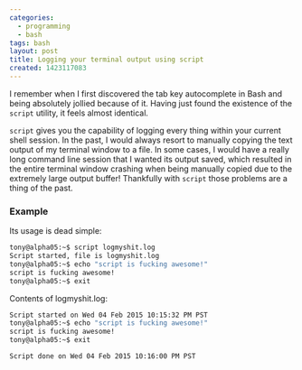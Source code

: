 ```yaml
---
categories:
  - programming
  - bash
tags: bash
layout: post
title: Logging your terminal output using script
created: 1423117083
---
```


I remember when I first discovered the tab key autocomplete in Bash and being absolutely jollied because of it. Having just found the existence of the `script` utility, it feels almost identical.

`script` gives you the capability of logging every thing within your current shell session. In the past, I would always resort to manually copying the text output of my terminal window to a file. In some cases, I would have a really long command line session that I wanted its output saved, which resulted in the entire terminal window crashing when being manually copied due to the extremely large output buffer! Thankfully with `script` those problems are a thing of the past.

### Example

Its usage is dead simple:

```bash
tony@alpha05:~$ script logmyshit.log
Script started, file is logmyshit.log
tony@alpha05:~$ echo "script is fucking awesome!"
script is fucking awesome!
tony@alpha05:~$ exit
```

Contents of logmyshit.log:

```bash
Script started on Wed 04 Feb 2015 10:15:32 PM PST
tony@alpha05:~$ echo "script is fucking awesome!"
script is fucking awesome!
tony@alpha05:~$ exit

Script done on Wed 04 Feb 2015 10:16:00 PM PST

```
